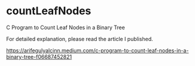 # countLeafNodes
C Program to Count Leaf Nodes in a Binary Tree

For detailed explanation, please read the article I published.

https://arifegulyalcinn.medium.com/c-program-to-count-leaf-nodes-in-a-binary-tree-f06687452821
